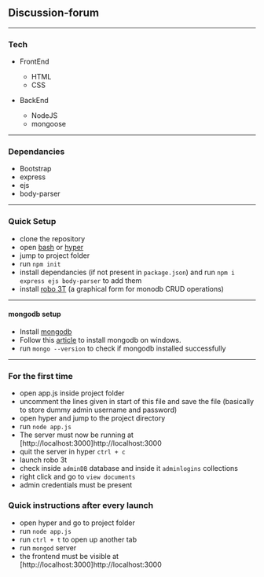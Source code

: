 ## Discussion-forum

***
### Tech

* FrontEnd
  * HTML
  * CSS

* BackEnd
  *  NodeJS
  * mongoose

***

### Dependancies

* Bootstrap
* express
* ejs
* body-parser

***

### Quick Setup

* clone the repository
* open [bash](https://git-scm.com/downloads) or [hyper](https://hyper.is/)
* jump to project folder
* run `npm init`
* install dependancies (if not present in `package.json`) and run `npm i express ejs body-parser` to add them
* install [robo 3T](https://robomongo.org/download) (a graphical form for monodb CRUD operations)

***

#### mongodb setup

* Install [mongodb](https://www.mongodb.com/download-center/community) 
* Follow this [article](https://medium.com/@LondonAppBrewery/how-to-download-install-mongodb-on-windows-4ee4b3493514) to install mongodb on windows.
* run `mongo --version` to check if mongodb installed successfully 

***

### For the first time

* open app.js inside project folder
* uncomment the lines given in start of this file and save the file
  (basically to store dummy admin username and password)
* open hyper and jump to the project directory
* run `node app.js`
* The server must now be running at [http://localhost:3000]http://localhost:3000
* quit the server in hyper `ctrl + c`
* launch robo 3t
* check inside `adminDB` database and inside it `adminlogins` collections
* right click and go to `view documents`
* admin credentials must be present

### Quick instructions after every launch

* open hyper and go to project folder
* run `node app.js`
* run `ctrl + t` to open up another tab
* run `mongod` server
* the frontend must be visible at [http://localhost:3000]http://localhost:3000